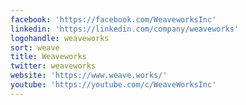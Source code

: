 ```yaml
---
facebook: 'https://facebook.com/WeaveworksInc'
linkedin: 'https://linkedin.com/company/weaveworks'
logohandle: weaveworks
sort: weave
title: Weaveworks
twitter: weaveworks
website: 'https://www.weave.works/'
youtube: 'https://youtube.com/c/WeaveWorksInc'
---
```

